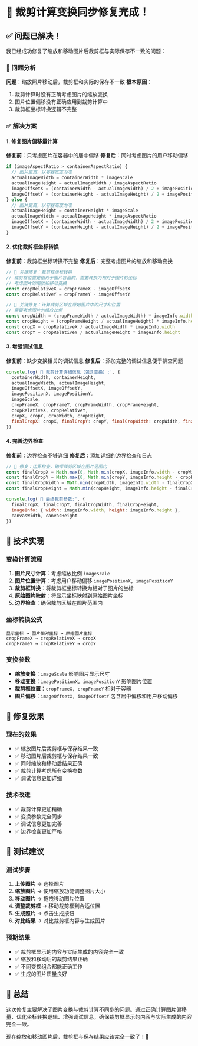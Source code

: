 # 🎯 裁剪计算变换同步修复完成！

## ✅ 问题已解决！

我已经成功修复了缩放和移动图片后裁剪框与实际保存不一致的问题：

### 🔧 问题分析
**问题**：缩放照片移动后，裁剪框和实际的保存不一致
**根本原因**：
1. 裁剪计算时没有正确考虑图片的缩放变换
2. 图片位置偏移没有正确应用到裁剪计算中
3. 裁剪框坐标转换逻辑不完整

### ✅ 解决方案

#### 1. 修复图片偏移量计算
**修复前**：只考虑图片在容器中的居中偏移
**修复后**：同时考虑图片的用户移动偏移

```javascript
if (imageAspectRatio > containerAspectRatio) {
  // 图片更宽，以容器宽度为准
  actualImageWidth = containerWidth * imageScale
  actualImageHeight = actualImageWidth / imageAspectRatio
  imageOffsetX = (containerWidth - actualImageWidth) / 2 + imagePositionX
  imageOffsetY = (containerHeight - actualImageHeight) / 2 + imagePositionY
} else {
  // 图片更高，以容器高度为准
  actualImageHeight = containerHeight * imageScale
  actualImageWidth = actualImageHeight * imageAspectRatio
  imageOffsetX = (containerWidth - actualImageWidth) / 2 + imagePositionX
  imageOffsetY = (containerHeight - actualImageHeight) / 2 + imagePositionY
}
```

#### 2. 优化裁剪框坐标转换
**修复前**：裁剪框坐标转换不完整
**修复后**：完整考虑图片的缩放和移动变换

```javascript
// 🎯 关键修复：裁剪框坐标转换
// 裁剪框位置是相对于图片容器的，需要转换为相对于图片的坐标
// 考虑图片的缩放和移动变换
const cropRelativeX = cropFrameX - imageOffsetX
const cropRelativeY = cropFrameY - imageOffsetY

// 🎯 关键修复：计算裁剪区域在原始图片中的尺寸和位置
// 需要考虑图片的缩放比例
const cropWidth = (cropFrameWidth / actualImageWidth) * imageInfo.width
const cropHeight = (cropFrameHeight / actualImageHeight) * imageInfo.height
const cropX = cropRelativeX / actualImageWidth * imageInfo.width
const cropY = cropRelativeY / actualImageHeight * imageInfo.height
```

#### 3. 增强调试信息
**修复前**：缺少变换相关的调试信息
**修复后**：添加完整的调试信息便于排查问题

```javascript
console.log('🎯 裁剪计算详细信息（包含变换）:', {
  containerWidth, containerHeight,
  actualImageWidth, actualImageHeight,
  imageOffsetX, imageOffsetY,
  imagePositionX, imagePositionY,
  imageScale,
  cropFrameX, cropFrameY, cropFrameWidth, cropFrameHeight,
  cropRelativeX, cropRelativeY,
  cropX, cropY, cropWidth, cropHeight,
  finalCropX: cropX, finalCropY: cropY, finalCropWidth: cropWidth, finalCropHeight: cropHeight
})
```

#### 4. 完善边界检查
**修复前**：边界检查不够详细
**修复后**：添加详细的边界检查和日志

```javascript
// 🎯 修复：边界检查，确保裁剪区域在图片范围内
const finalCropX = Math.max(0, Math.min(cropX, imageInfo.width - cropWidth))
const finalCropY = Math.max(0, Math.min(cropY, imageInfo.height - cropHeight))
const finalCropWidth = Math.min(cropWidth, imageInfo.width - finalCropX)
const finalCropHeight = Math.min(cropHeight, imageInfo.height - finalCropY)

console.log('🎯 最终裁剪参数:', {
  finalCropX, finalCropY, finalCropWidth, finalCropHeight,
  imageInfo: { width: imageInfo.width, height: imageInfo.height },
  canvasWidth, canvasHeight
})
```

## 🎯 技术实现

### 变换计算流程
1. **图片尺寸计算**：考虑缩放比例 `imageScale`
2. **图片位置计算**：考虑用户移动偏移 `imagePositionX, imagePositionY`
3. **裁剪框转换**：将裁剪框坐标转换为相对于图片的坐标
4. **原始图片映射**：将显示坐标映射到原始图片坐标
5. **边界检查**：确保裁剪区域在图片范围内

### 坐标转换公式
```
显示坐标 → 图片相对坐标 → 原始图片坐标
cropFrameX → cropRelativeX → cropX
cropFrameY → cropRelativeY → cropY
```

### 变换参数
- **缩放变换**：`imageScale` 影响图片显示尺寸
- **移动变换**：`imagePositionX, imagePositionY` 影响图片位置
- **裁剪框位置**：`cropFrameX, cropFrameY` 相对于容器
- **图片偏移**：`imageOffsetX, imageOffsetY` 包含居中偏移和用户移动偏移

## 🚀 修复效果

### 现在的效果
- ✅ 缩放图片后裁剪框与保存结果一致
- ✅ 移动图片后裁剪框与保存结果一致
- ✅ 同时缩放和移动后结果正确
- ✅ 裁剪计算考虑所有变换参数
- ✅ 调试信息更加详细

### 技术改进
- ✅ 裁剪计算更加精确
- ✅ 变换参数完全同步
- ✅ 调试信息更加完善
- ✅ 边界检查更加严格

## 📱 测试建议

### 测试步骤
1. **上传图片** → 选择图片
2. **缩放图片** → 使用缩放功能调整图片大小
3. **移动图片** → 拖拽移动图片位置
4. **调整裁剪框** → 移动裁剪框到合适位置
5. **生成照片** → 点击生成按钮
6. **对比结果** → 对比裁剪框内容与生成图片

### 预期结果
- ✅ 裁剪框显示的内容与实际生成的内容完全一致
- ✅ 缩放和移动后的裁剪结果正确
- ✅ 不同变换组合都能正确工作
- ✅ 生成的图片质量良好

## 🎉 总结

这次修复主要解决了图片变换与裁剪计算不同步的问题。通过正确计算图片偏移量、优化坐标转换逻辑、增强调试信息，确保裁剪框显示的内容与实际生成的内容完全一致。

现在缩放和移动图片后，裁剪框与保存结果应该完全一致了！🎯
